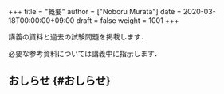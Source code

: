 +++
title = "概要"
author = ["Noboru Murata"]
date = 2020-03-18T00:00:00+09:00
draft = false
weight = 1001
+++

講義の資料と過去の試験問題を掲載します．

必要な参考資料については講義中に指示します．


## おしらせ {#おしらせ}